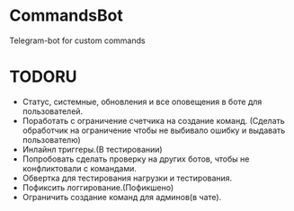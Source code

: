 # CommandsBot
Telegram-bot for custom commands

# TODORU
* Статус, системные, обновления и все оповещения в боте для пользователей.
* Поработать с ограничение счетчика на создание команд. 
(Сделать обработчик на ограничение чтобы не выбивало ошибку и выдавать пользователю)
* Инлайнл триггеры.(В тестировании)
* Попробовать сделать проверку на других ботов, чтобы не конфликтовали с командами.
* Обвертка для тестирования нагрузки и тестирования.
* Пофиксить логгирование.(Пофикшено)
* Ограничить создание команд для админов(в чате).

